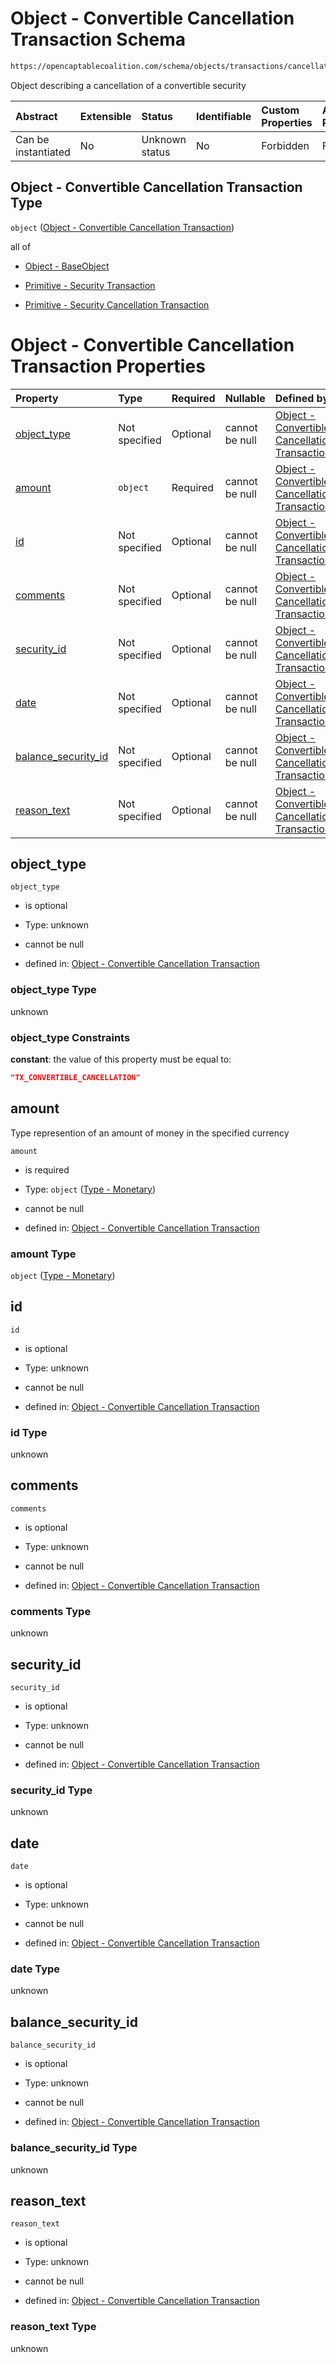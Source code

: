 # Object - Convertible Cancellation Transaction Schema

```txt
https://opencaptablecoalition.com/schema/objects/transactions/cancellation/convertible_cancellation
```

Object describing a cancellation of a convertible security

| Abstract            | Extensible | Status         | Identifiable | Custom Properties | Additional Properties | Access Restrictions | Defined In                                                                                                                                       |
| :------------------ | :--------- | :------------- | :----------- | :---------------- | :-------------------- | :------------------ | :----------------------------------------------------------------------------------------------------------------------------------------------- |
| Can be instantiated | No         | Unknown status | No           | Forbidden         | Forbidden             | none                | [ConvertibleCancellation.schema.json](../../schema/objects/transactions/cancellation/ConvertibleCancellation.schema.json "open original schema") |

## Object - Convertible Cancellation Transaction Type

`object` ([Object - Convertible Cancellation Transaction](convertiblecancellation.md))

all of

*   [Object - BaseObject](issuer-allof-object---baseobject.md "check type definition")

*   [Primitive - Security Transaction](convertibletransfer-allof-primitive---security-transaction.md "check type definition")

*   [Primitive - Security Cancellation Transaction](convertiblecancellation-allof-primitive---security-cancellation-transaction.md "check type definition")

# Object - Convertible Cancellation Transaction Properties

| Property                                    | Type          | Required | Nullable       | Defined by                                                                                                                                                                                                                                       |
| :------------------------------------------ | :------------ | :------- | :------------- | :----------------------------------------------------------------------------------------------------------------------------------------------------------------------------------------------------------------------------------------------- |
| [object_type](#object_type)                 | Not specified | Optional | cannot be null | [Object - Convertible Cancellation Transaction](convertiblecancellation-properties-object_type.md "https://opencaptablecoalition.com/schema/objects/transactions/cancellation/convertible_cancellation#/properties/object_type")                 |
| [amount](#amount)                           | `object`      | Required | cannot be null | [Object - Convertible Cancellation Transaction](basetransfer-properties-type---monetary.md "https://opencaptablecoalition.com/schema/types/monetary#/properties/amount")                                                                         |
| [id](#id)                                   | Not specified | Optional | cannot be null | [Object - Convertible Cancellation Transaction](convertiblecancellation-properties-id.md "https://opencaptablecoalition.com/schema/objects/transactions/cancellation/convertible_cancellation#/properties/id")                                   |
| [comments](#comments)                       | Not specified | Optional | cannot be null | [Object - Convertible Cancellation Transaction](convertiblecancellation-properties-comments.md "https://opencaptablecoalition.com/schema/objects/transactions/cancellation/convertible_cancellation#/properties/comments")                       |
| [security_id](#security_id)                 | Not specified | Optional | cannot be null | [Object - Convertible Cancellation Transaction](convertiblecancellation-properties-security_id.md "https://opencaptablecoalition.com/schema/objects/transactions/cancellation/convertible_cancellation#/properties/security_id")                 |
| [date](#date)                               | Not specified | Optional | cannot be null | [Object - Convertible Cancellation Transaction](convertiblecancellation-properties-date.md "https://opencaptablecoalition.com/schema/objects/transactions/cancellation/convertible_cancellation#/properties/date")                               |
| [balance_security_id](#balance_security_id) | Not specified | Optional | cannot be null | [Object - Convertible Cancellation Transaction](convertiblecancellation-properties-balance_security_id.md "https://opencaptablecoalition.com/schema/objects/transactions/cancellation/convertible_cancellation#/properties/balance_security_id") |
| [reason_text](#reason_text)                 | Not specified | Optional | cannot be null | [Object - Convertible Cancellation Transaction](convertiblecancellation-properties-reason_text.md "https://opencaptablecoalition.com/schema/objects/transactions/cancellation/convertible_cancellation#/properties/reason_text")                 |

## object_type



`object_type`

*   is optional

*   Type: unknown

*   cannot be null

*   defined in: [Object - Convertible Cancellation Transaction](convertiblecancellation-properties-object_type.md "https://opencaptablecoalition.com/schema/objects/transactions/cancellation/convertible_cancellation#/properties/object_type")

### object_type Type

unknown

### object_type Constraints

**constant**: the value of this property must be equal to:

```json
"TX_CONVERTIBLE_CANCELLATION"
```

## amount

Type represention of an amount of money in the specified currency

`amount`

*   is required

*   Type: `object` ([Type - Monetary](basetransfer-properties-type---monetary.md))

*   cannot be null

*   defined in: [Object - Convertible Cancellation Transaction](basetransfer-properties-type---monetary.md "https://opencaptablecoalition.com/schema/types/monetary#/properties/amount")

### amount Type

`object` ([Type - Monetary](basetransfer-properties-type---monetary.md))

## id



`id`

*   is optional

*   Type: unknown

*   cannot be null

*   defined in: [Object - Convertible Cancellation Transaction](convertiblecancellation-properties-id.md "https://opencaptablecoalition.com/schema/objects/transactions/cancellation/convertible_cancellation#/properties/id")

### id Type

unknown

## comments



`comments`

*   is optional

*   Type: unknown

*   cannot be null

*   defined in: [Object - Convertible Cancellation Transaction](convertiblecancellation-properties-comments.md "https://opencaptablecoalition.com/schema/objects/transactions/cancellation/convertible_cancellation#/properties/comments")

### comments Type

unknown

## security_id



`security_id`

*   is optional

*   Type: unknown

*   cannot be null

*   defined in: [Object - Convertible Cancellation Transaction](convertiblecancellation-properties-security_id.md "https://opencaptablecoalition.com/schema/objects/transactions/cancellation/convertible_cancellation#/properties/security_id")

### security_id Type

unknown

## date



`date`

*   is optional

*   Type: unknown

*   cannot be null

*   defined in: [Object - Convertible Cancellation Transaction](convertiblecancellation-properties-date.md "https://opencaptablecoalition.com/schema/objects/transactions/cancellation/convertible_cancellation#/properties/date")

### date Type

unknown

## balance_security_id



`balance_security_id`

*   is optional

*   Type: unknown

*   cannot be null

*   defined in: [Object - Convertible Cancellation Transaction](convertiblecancellation-properties-balance_security_id.md "https://opencaptablecoalition.com/schema/objects/transactions/cancellation/convertible_cancellation#/properties/balance_security_id")

### balance_security_id Type

unknown

## reason_text



`reason_text`

*   is optional

*   Type: unknown

*   cannot be null

*   defined in: [Object - Convertible Cancellation Transaction](convertiblecancellation-properties-reason_text.md "https://opencaptablecoalition.com/schema/objects/transactions/cancellation/convertible_cancellation#/properties/reason_text")

### reason_text Type

unknown
